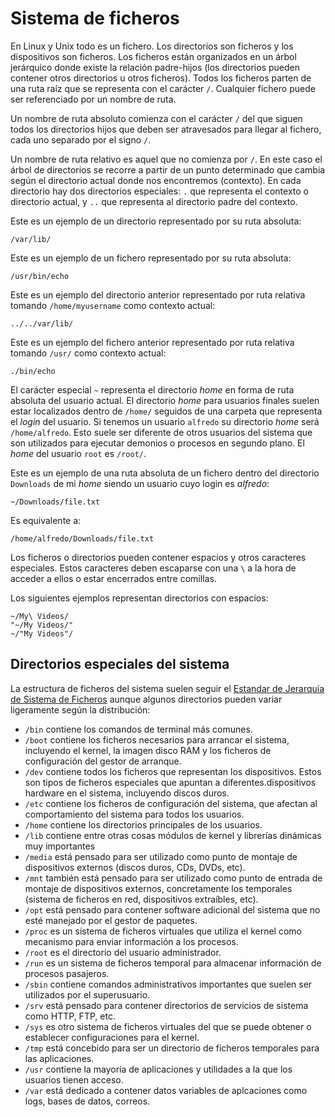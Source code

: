 # Sistema de ficheros

En Linux y Unix todo es un fichero. Los directorios son ficheros y los dispositivos son ficheros. Los ficheros están organizados en un árbol jerárquico donde existe la relación padre-hijos (los directorios pueden contener otros directorios u otros ficheros). Todos los ficheros parten de una ruta raíz que se representa con el carácter `/`. Cualquier fichero puede ser referenciado por un nombre de ruta.

Un nombre de ruta absoluto comienza con el carácter `/` del que siguen todos los directorios hijos que deben ser atravesados para llegar al fichero, cada uno separado por el signo `/`.

Un nombre de ruta relativo es aquel que no comienza por `/`. En este caso el árbol de directorios se recorre a partir de un punto determinado que cambia según el directorio actual donde nos encontremos (contexto). En cada directorio hay dos directorios especiales: `.` que representa el contexto o directorio actual, y `..` que representa al directorio padre del contexto.

Este es un ejemplo de un directorio representado por su ruta absoluta:

```
/var/lib/
```

Este es un ejemplo de un fichero representado por su ruta absoluta:

```
/usr/bin/echo
```

Este es un ejemplo del directorio anterior representado por ruta relativa tomando `/home/myusername` como contexto actual:

```
../../var/lib/
```

Este es un ejemplo del fichero anterior representado por ruta relativa tomando `/usr/` como contexto actual:

```
./bin/echo
```

El carácter especial `~` representa el directorio _home_ en forma de ruta absoluta del usuario actual. El directorio _home_ para usuarios finales suelen estar localizados dentro de `/home/` seguidos de una carpeta que representa el _login_ del usuario. Si tenemos un usuario `alfredo` su directorio _home_ será `/home/alfredo`. Esto suele ser diferente de otros usuarios del sistema que son utilizados para ejecutar demonios o procesos en segundo plano. El _home_ del usuario `root` es `/root/`.

Este es un ejemplo de una ruta absoluta de un fichero dentro del directorio `Downloads` de mi _home_ siendo un usuario cuyo login es _alfredo_:

```
~/Downloads/file.txt
```

Es equivalente a:

```
/home/alfredo/Downloads/file.txt
```

Los ficheros o directorios pueden contener espacios y otros caracteres especiales. Estos caracteres deben escaparse con una `\` a la hora de acceder a ellos o estar encerrados entre comillas.

Los siguientes ejemplos representan directorios con espacios:

```
~/My\ Videos/
"~/My Videos/"
~/"My Videos"/
```

## Directorios especiales del sistema

La estructura de ficheros del sistema suelen seguir el [Estandar de Jerarquía de Sistema de Ficheros](https://www.pathname.com/fhs/pub/fhs-2.3.html) aunque algunos directorios pueden variar ligeramente según la distribución:

- `/bin` contiene los comandos de terminal más comunes.
- `/boot` contiene los ficheros necesarios para arrancar el sistema, incluyendo el kernel, la imagen disco RAM y los ficheros de configuración del gestor de arranque.
- `/dev` contiene todos los ficheros que representan los dispositivos. Estos son tipos de ficheros especiales que apuntan a diferentes.dispositivos hardware en el sistema, incluyendo discos duros.
- `/etc` contiene los ficheros de configuración del sistema, que afectan al comportamiento del sistema para todos los usuarios.
- `/home` contiene los directorios principales de los usuarios.
- `/lib` contiene entre otras cosas módulos de kernel y librerías dinámicas muy importantes
- `/media` está pensado para ser utilizado como punto de montaje de dispositivos externos (discos duros, CDs, DVDs, etc).
- `/mnt` también está pensado para ser utilizado como punto de entrada de montaje de dispositivos externos, concretamente los temporales (sistema de ficheros en red, dispositivos extraíbles, etc).
- `/opt` está pensado para contener software adicional del sistema que no esté manejado por el gestor de paquetes.
- `/proc` es un sistema de ficheros virtuales que utiliza el kernel como mecanismo para enviar información a los procesos.
- `/root` es el directorio del usuario administrador.
- `/run` es un sistema de ficheros temporal para almacenar información de procesos pasajeros.
- `/sbin` contiene comandos administrativos importantes que suelen ser utilizados por el superusuario.
- `/srv` está pensado para contener directorios de servicios de sistema como HTTP, FTP, etc.
- `/sys` es otro sistema de ficheros virtuales del que se puede obtener o establecer configuraciones para el kernel.
- `/tmp` está concebido para ser un directorio de ficheros temporales para las aplicaciones.
- `/usr` contiene la mayoría de aplicaciones y utilidades a la que los usuarios tienen acceso.
- `/var` está dedicado a contener datos variables de aplcaciones como logs, bases de datos, correos.
